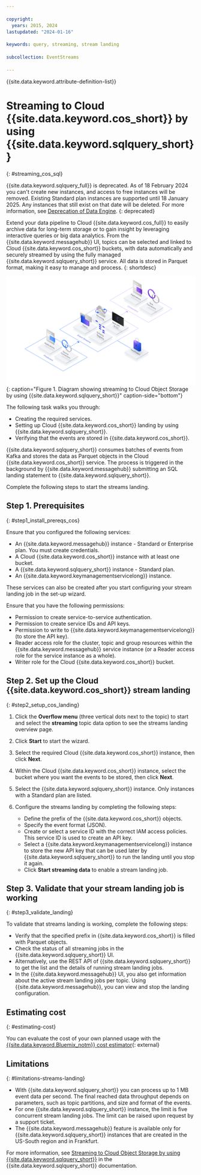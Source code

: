 ```yaml
---

copyright:
  years: 2015, 2024
lastupdated: "2024-01-16"

keywords: query, streaming, stream landing

subcollection: EventStreams

---
```


{{site.data.keyword.attribute-definition-list}}

# Streaming to Cloud {{site.data.keyword.cos_short}} by using {{site.data.keyword.sqlquery_short}}
{: #streaming_cos_sql}

{{site.data.keyword.sqlquery_full}} is deprecated. As of 18 February 2024 you can't create new instances, and access to free instances will be removed. Existing Standard plan instances are supported until 18 January 2025. Any instances that still exist on that date will be deleted. For more information, see [Deprecation of Data Engine](/docs/sql-query?topic=sql-query-deprecation).
{: deprecated}

Extend your data pipeline to Cloud {{site.data.keyword.cos_full}} to easily archive data for long-term storage or to gain insight by leveraging interactive queries or big data analytics. From the {{site.data.keyword.messagehub}} UI, topics can be selected and linked to Cloud {{site.data.keyword.cos_short}} buckets, with data automatically and securely streamed by using the fully managed {{site.data.keyword.sqlquery_short}} service. All data is stored in Parquet format, making it easy to manage and process.
{: shortdesc}

![Streaming to Cloud Object Storage by using{{site.data.keyword.sqlquery_short}}](ES_streams_landing.svg){: caption="Figure 1. Diagram showing streaming to Cloud Object Storage by using {{site.data.keyword.sqlquery_short}}" caption-side="bottom"}

The following task walks you through:

- Creating the required services.
- Setting up Cloud {{site.data.keyword.cos_short}} landing by using {{site.data.keyword.sqlquery_short}}.
- Verifying that the events are stored in {{site.data.keyword.cos_short}}.

{{site.data.keyword.sqlquery_short}} consumes batches of events from Kafka and stores the data as Parquet objects in the Cloud {{site.data.keyword.cos_short}} service. The process is triggered in the background by {{site.data.keyword.messagehub}} submitting an SQL landing statement to {{site.data.keyword.sqlquery_short}}.

Complete the following steps to start the streams landing.

## Step 1. Prerequisites
{: #step1_install_prereqs_cos}

Ensure that you configured the following services:

- An {{site.data.keyword.messagehub}} instance - Standard or Enterprise plan. You must create credentials.
- A Cloud {{site.data.keyword.cos_short}} instance with at least one bucket.
- A {{site.data.keyword.sqlquery_short}} instance - Standard plan.
- An {{site.data.keyword.keymanagementservicelong}} instance.

These services can also be created after you start configuring your stream landing job in the set-up wizard.

Ensure that you have the following permissions:

- Permission to create service-to-service authentication.
- Permission to create service IDs and API keys.
- Permission to write to {{site.data.keyword.keymanagementservicelong}} (to store the API key).
- Reader access role for the cluster, topic and group resources within the {{site.data.keyword.messagehub}} service instance (or a Reader access role for the service instance as a whole).
- Writer role for the Cloud {{site.data.keyword.cos_short}} bucket.

## Step 2. Set up the Cloud {{site.data.keyword.cos_short}} stream landing
{: #step2_setup_cos_landing}

1. Click the **Overflow menu** (three vertical dots next to the topic) to start and select the **streaming** topic data option to see the streams landing overview page.
2. Click **Start** to start the wizard.
3. Select the required Cloud {{site.data.keyword.cos_short}} instance, then click **Next**.
4. Within the Cloud {{site.data.keyword.cos_short}} instance, select the bucket where you want the events to be stored, then click **Next**.
5. Select the {{site.data.keyword.sqlquery_short}} instance. Only instances with a Standard plan are listed.
6. Configure the streams landing by completing the following steps:

   - Define the prefix of the {{site.data.keyword.cos_short}} objects.
   - Specify the event format (JSON).
   - Create or select a service ID with the correct IAM access policies. This service ID is used to create an API key.
   - Select a {{site.data.keyword.keymanagementservicelong}} instance to store the new API key that can be used later by {{site.data.keyword.sqlquery_short}} to run the landing until you stop it again.
   - Click **Start streaming data** to enable a stream landing job.

## Step 3. Validate that your stream landing job is working
{: #step3_validate_landing}

To validate that streams landing is working, complete the following steps:

- Verify that the specified prefix in {{site.data.keyword.cos_short}} is filled with Parquet objects.
- Check the status of all streaming jobs in the {{site.data.keyword.sqlquery_short}} UI.
- Alternatively, use the REST API of {{site.data.keyword.sqlquery_short}} to get the list and the details of running stream landing jobs.
- In the {{site.data.keyword.messagehub}} UI, you also get information about the active stream landing jobs per topic. Using {{site.data.keyword.messagehub}}, you can view and stop the landing configuration.

## Estimating cost
{: #estimating-cost}

You can evaluate the cost of your own planned usage with the 
[{{site.data.keyword.Bluemix_notm}} cost estimator](https://cloud.ibm.com/estimator){: external}

## Limitations
{: #limitations-streams-landing}

- With {{site.data.keyword.sqlquery_short}} you can process up to 1 MB event data per second. The final reached data throughput depends on parameters, such as topic partitions, and size and format of the events. 
- For one {{site.data.keyword.sqlquery_short}} instance, the limit is five concurrent stream landing jobs. The limit can be raised upon request by a support ticket. 
- The {{site.data.keyword.messagehub}} feature is available only for {{site.data.keyword.sqlquery_short}} instances that are created in the US-South region and in Frankfurt. 

For more information, see [Streaming to Cloud Object Storage by using {{site.data.keyword.sqlquery_short}}](/docs/sql-query?topic=sql-query-event-streams-landing) in the {{site.data.keyword.sqlquery_short}} documentation.
